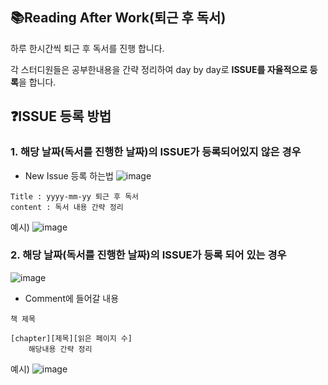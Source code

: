 ## 📚Reading After Work(퇴근 후 독서)

하루 한시간씩 퇴근 후 독서를 진행 합니다.

각 스터디원들은 공부한내용을 간략 정리하여 day by day로 **ISSUE를 자율적으로 등록**을 합니다.

## ❓ISSUE 등록 방법 

### 1. 해당 날짜(독서를 진행한 날짜)의 ISSUE가 등록되어있지 않은 경우
- New Issue 등록 하는법
![image](https://github.com/techbook-study/reading-after-work/assets/105155862/d9907cd2-1e77-4a09-9a13-21bdf3f4f62c)

```
Title : yyyy-mm-yy 퇴근 후 독서
content : 독서 내용 간략 정리
```

예시)
![image](https://github.com/techbook-study/reading-after-work/assets/105155862/daa4aa13-97f5-4fbd-ad5d-b32c5a76cd94)


### 2. 해당 날짜(독서를 진행한 날짜)의 ISSUE가 등록 되어 있는 경우
![image](https://github.com/techbook-study/reading-after-work/assets/105155862/d79cb940-ba26-492a-ae76-4f3816ca5180)


- Comment에 들어갈 내용

```
책 제목

[chapter][제목][읽은 페이지 수]
	해당내용 간략 정리
```
예시)
![image](https://github.com/techbook-study/reading-after-work/assets/105155862/c392638c-c9b9-4ade-8f9b-e79bba905042)
